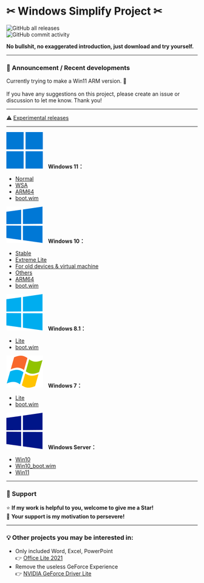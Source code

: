 # ✂ Windows Simplify Project ✂

![GitHub all releases](https://img.shields.io/github/downloads/WhatTheBlock/WindowsSimplify/total?color=blue&label=ISO%20total%20downloads&logo=github)<br>
![GitHub commit activity](https://img.shields.io/github/commit-activity/y/WhatTheBlock/WindowsSimplify?label=Average%20number%20of%20ISO%20releases&logo=github)<br>

<b>No bullshit, no exaggerated introduction, just download and try yourself.</b>

----

### 📣 Announcement / Recent developments
Currently trying to make a Win11 ARM version. 🤔<br><br>
If you have any suggestions on this project, please create an issue or discussion to let me know. Thank you!

----

⚠ [Experimental releases](/experimental/README.md)

----

<img src="/icons/windows-11.svg">　<b>Windows 11：</b>
- [Normal](/11/README.md)
- [WSA](/11/wsa.md)
- [ARM64](/11/arm64.md)
- [boot.wim](/11/boot.md)

<img src="/icons/windows-10.svg">　<b>Windows 10：</b>
- [Stable](/10/README.md)
- [Extreme Lite](/10/extreme.md)
- [For old devices & virtual machine](/10/old_device.md)
- [Others](/10/others.md)
- [ARM64](/10/arm64.md)
- [boot.wim](/10/boot.md)

<img src="/icons/windows-8.svg">　<b>Windows 8.1：</b>
- [Lite](/8.1/README.md)
- [boot.wim](/8.1/boot.md)

<img src="/icons/windows-7.svg">　<b>Windows 7：</b>
- [Lite](/7/README.md)
- [boot.wim](/7/boot.md)

<img src="/icons/windows-server.svg">　<b>Windows Server：</b>
- [Win10](/server/README.md)
- [Win10_boot.wim](/server/w10_boot.md)
- [Win11](/server/w11.md)

----

### 🥺 Support

⭐ <b>If my work is helpful to you, welcome to give me a Star!</b><br>
💖 <b>Your support is my motivation to persevere!</b>

----

### 💡 Other projects you may be interested in:
- Only included Word, Excel, PowerPoint  
  👉 [Office Lite 2021](https://github.com/WhatTheBlock/Office-Lite)
- Remove the useless GeForce Experience  
  👉 [NVIDIA GeForce Driver Lite](https://github.com/WhatTheBlock/GeForce-Driver-Lite)
